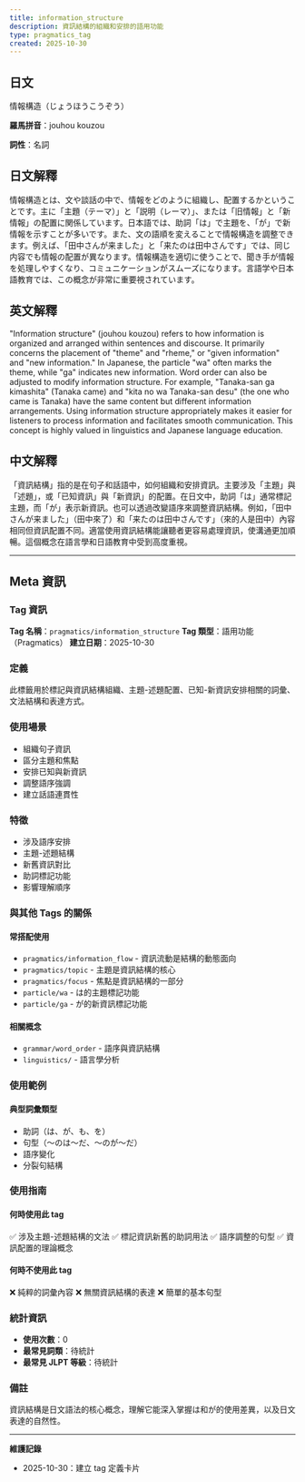 ```yaml
---
title: information_structure
description: 資訊結構的組織和安排的語用功能
type: pragmatics_tag
created: 2025-10-30
---
```


## 日文
情報構造（じょうほうこうぞう）

**羅馬拼音**：jouhou kouzou

**詞性**：名詞

## 日文解釋
情報構造とは、文や談話の中で、情報をどのように組織し、配置するかということです。主に「主題（テーマ）」と「説明（レーマ）」、または「旧情報」と「新情報」の配置に関係しています。日本語では、助詞「は」で主題を、「が」で新情報を示すことが多いです。また、文の語順を変えることで情報構造を調整できます。例えば、「田中さんが来ました」と「来たのは田中さんです」では、同じ内容でも情報の配置が異なります。情報構造を適切に使うことで、聞き手が情報を処理しやすくなり、コミュニケーションがスムーズになります。言語学や日本語教育では、この概念が非常に重要視されています。

## 英文解釋
"Information structure" (jouhou kouzou) refers to how information is organized and arranged within sentences and discourse. It primarily concerns the placement of "theme" and "rheme," or "given information" and "new information." In Japanese, the particle "wa" often marks the theme, while "ga" indicates new information. Word order can also be adjusted to modify information structure. For example, "Tanaka-san ga kimashita" (Tanaka came) and "kita no wa Tanaka-san desu" (the one who came is Tanaka) have the same content but different information arrangements. Using information structure appropriately makes it easier for listeners to process information and facilitates smooth communication. This concept is highly valued in linguistics and Japanese language education.

## 中文解釋
「資訊結構」指的是在句子和話語中，如何組織和安排資訊。主要涉及「主題」與「述題」，或「已知資訊」與「新資訊」的配置。在日文中，助詞「は」通常標記主題，而「が」表示新資訊。也可以透過改變語序來調整資訊結構。例如，「田中さんが来ました」（田中來了）和「来たのは田中さんです」（來的人是田中）內容相同但資訊配置不同。適當使用資訊結構能讓聽者更容易處理資訊，使溝通更加順暢。這個概念在語言學和日語教育中受到高度重視。

---

## Meta 資訊

### Tag 資訊

**Tag 名稱**：`pragmatics/information_structure`
**Tag 類型**：語用功能（Pragmatics）
**建立日期**：2025-10-30

### 定義

此標籤用於標記與資訊結構組織、主題-述題配置、已知-新資訊安排相關的詞彙、文法結構和表達方式。

### 使用場景

- 組織句子資訊
- 區分主題和焦點
- 安排已知與新資訊
- 調整語序強調
- 建立話語連貫性

### 特徵

- 涉及語序安排
- 主題-述題結構
- 新舊資訊對比
- 助詞標記功能
- 影響理解順序

### 與其他 Tags 的關係

#### 常搭配使用
- `pragmatics/information_flow` - 資訊流動是結構的動態面向
- `pragmatics/topic` - 主題是資訊結構的核心
- `pragmatics/focus` - 焦點是資訊結構的一部分
- `particle/wa` - は的主題標記功能
- `particle/ga` - が的新資訊標記功能

#### 相關概念
- `grammar/word_order` - 語序與資訊結構
- `linguistics/` - 語言學分析

### 使用範例

#### 典型詞彙類型
- 助詞（は、が、も、を）
- 句型（〜のは〜だ、〜のが〜だ）
- 語序變化
- 分裂句結構

### 使用指南

#### 何時使用此 tag
✅ 涉及主題-述題結構的文法
✅ 標記資訊新舊的助詞用法
✅ 語序調整的句型
✅ 資訊配置的理論概念

#### 何時不使用此 tag
❌ 純粹的詞彙內容
❌ 無關資訊結構的表達
❌ 簡單的基本句型

### 統計資訊

- **使用次數**：0
- **最常見詞類**：待統計
- **最常見 JLPT 等級**：待統計

### 備註

資訊結構是日文語法的核心概念，理解它能深入掌握は和が的使用差異，以及日文表達的自然性。

---

**維護記錄**
- 2025-10-30：建立 tag 定義卡片
